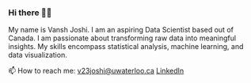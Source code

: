 ### Hi there 👋🤩

My name is Vansh Joshi.
I am an aspiring Data Scientist based out of Canada. I am passionate about transforming raw data into meaningful insights. My skills encompass statistical analysis, machine learning, and data visualization.

📫 How to reach me: v23joshi@uwaterloo.ca
[LinkedIn](https://www.linkedin.com/in/vansh-joshi-61b495179/)
